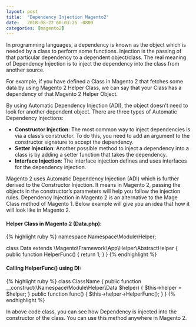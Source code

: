 ```yaml
---
layout: post
title:  "Dependency Injection Magento2"
date:   2018-08-22 60:03:25 -0800
categories: [magento2]
---
```


<p>In programming languages, a dependency is known as the object which is needed by a class to perform some functions. Injection is the passing of that particular dependency to a dependent object/class. The real meaning of Dependency Injection is to inject the dependency into the class from another source.</p>

<p>For example, if you have defined a Class in Magento 2 that fetches some data by using Magento 2 Helper Class, we can say that your Class has a dependency of that Magento 2 Helper Object.</p>

<p>By using Automatic Dependency Injection (ADI), the object doesn’t need to look for another dependent object. There are three types of Automatic Dependency Injections:</p>

* **Constructor Injection**: The most common way to inject dependencies is via a class’s constructor. To do this, you need to add an argument to the constructor signature to accept the dependency.
* **Setter Injection**: Another possible method to inject a dependency into a class is by adding a setter function that takes the dependency.
* **Interface Injection**: The interface injection defines and uses interfaces for the dependency injection.

<p>Magento 2 uses Automatic Dependency Injection (ADI) which is further derived to the Constructor Injection. It means in Magento 2, passing the objects in the constructor’s parameters will help you follow the injection rules. Dependency Injection in Magento 2 is an alternative to the Mage Class method of Magento 1. Below example will give you an idea that how it will look like in Magento 2.</p>

#### Helper Class in Magento 2 (Data.php):

{% highlight ruby %}
namespace Namespace\Module\Helper;

class Data extends \Magento\Framework\App\Helper\AbstractHelper
{
    public function HelperFunc()
    {
        return 1;
    }
}
{% endhighlight %}

#### Calling HelperFunc() using DI:

{% highlight ruby %}
class ClassName
{
    public function __construct(\Namespace\Module\Helper\Data $helper)
    {
        $this->helper = $helper;
    }
    public function func()
    {
        $this->helper->HelperFunc();
    }
}
{% endhighlight %}

<p>In above code class, you can see how Dependency is injected into the constructor of the class. You can use this method anywhere in Magento 2.</p>
